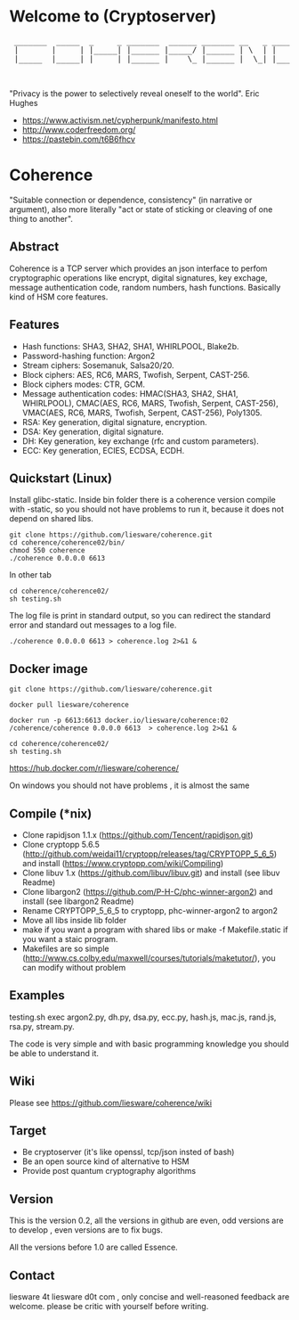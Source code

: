 # Welcome to (Cryptoserver)
<pre>
 _______  _____  _     _ _______  ______ _______ __   _ _______ _______
 |       |     | |_____| |______ |_____/ |______ | \  | |       |______
 |_____  |_____| |     | |______ |    \_ |______ |  \_| |_____  |______

 </pre>

"Privacy is the power to selectively reveal oneself to the world". Eric Hughes
- https://www.activism.net/cypherpunk/manifesto.html
- http://www.coderfreedom.org/
- https://pastebin.com/t6B6fhcv

# Coherence

"Suitable connection or dependence, consistency" (in narrative or argument), also more literally "act or state of sticking or cleaving of one thing to another". 


## Abstract

Coherence is a TCP server which provides an json interface to perfom cryptographic operations like encrypt, digital signatures, key exchage, message authentication code, random numbers, hash functions. Basically kind of HSM core features.

 
## Features

* Hash functions: SHA3, SHA2, SHA1, WHIRLPOOL, Blake2b.
* Password-hashing function: Argon2
* Stream ciphers: Sosemanuk, Salsa20/20.
* Block ciphers: AES, RC6, MARS, Twofish, Serpent, CAST-256.
* Block ciphers modes: CTR, GCM.
* Message authentication codes: HMAC(SHA3, SHA2, SHA1, WHIRLPOOL),  CMAC(AES, RC6, MARS, Twofish, Serpent, CAST-256), VMAC(AES, RC6, MARS, Twofish, Serpent, CAST-256), Poly1305.
* RSA: Key generation, digital signature, encryption.
* DSA: Key generation, digital signature.
* DH: Key generation, key exchange (rfc and custom parameters).
* ECC: Key generation, ECIES, ECDSA, ECDH.


## Quickstart (Linux)

Install glibc-static.
Inside bin folder there is a coherence version compile with -static, so you should not have problems to run it, because it does not depend on shared libs. 
```
git clone https://github.com/liesware/coherence.git
cd coherence/coherence02/bin/
chmod 550 coherence
./coherence 0.0.0.0 6613  
```
In other tab
```
cd coherence/coherence02/
sh testing.sh
```
The log file is print in standard output, so you can redirect the standard error and standard out messages to a log file.
```
./coherence 0.0.0.0 6613 > coherence.log 2>&1 &
```
## Docker image

```
git clone https://github.com/liesware/coherence.git

docker pull liesware/coherence

docker run -p 6613:6613 docker.io/liesware/coherence:02  /coherence/coherence 0.0.0.0 6613  > coherence.log 2>&1 &

cd coherence/coherence02/
sh testing.sh

```
https://hub.docker.com/r/liesware/coherence/

On windows you should not have problems , it is almost the same 

## Compile (*nix)
* Clone rapidjson 1.1.x (https://github.com/Tencent/rapidjson.git)
* Clone cryptopp 5.6.5 (http://github.com/weidai11/cryptopp/releases/tag/CRYPTOPP_5_6_5) and install (https://www.cryptopp.com/wiki/Compiling)
* Clone libuv 1.x (https://github.com/libuv/libuv.git) and install (see libuv Readme)
* Clone libargon2 (https://github.com/P-H-C/phc-winner-argon2) and install (see libargon2 Readme)
* Rename CRYPTOPP_5_6_5 to cryptopp, phc-winner-argon2 to argon2
* Move all libs inside lib folder
* make if you want a program with shared libs or make -f Makefile.static if you want a staic program.
* Makefiles are so simple (http://www.cs.colby.edu/maxwell/courses/tutorials/maketutor/), you can modify without problem

## Examples 
testing.sh exec argon2.py, dh.py, dsa.py, ecc.py, hash.js, mac.js, rand.js, rsa.py, stream.py.

The code is very simple and with basic programming knowledge you should be able to understand it.

## Wiki
Please see https://github.com/liesware/coherence/wiki

## Target

* Be cryptoserver (it's like openssl, tcp/json insted of bash)
* Be an open source kind of alternative to HSM
* Provide post quantum cryptography algorithms

## Version
This is the version 0.2, all the versions in github  are even, odd versions are to develop , even versions  are to fix bugs.

All the versions before 1.0 are called Essence.

## Contact

liesware 4t liesware d0t com , only concise and well-reasoned feedback are welcome. please be critic with yourself before writing.
